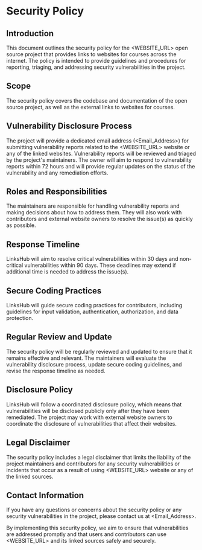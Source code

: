 # Security Policy

## Introduction

This document outlines the security policy for the <WEBSITE_URL> open source project that provides links to websites for courses across the internet. The policy is intended to provide guidelines and procedures for reporting, triaging, and addressing security vulnerabilities in the project.

## Scope

The security policy covers the codebase and documentation of the open source project, as well as the external links to websites for courses.

## Vulnerability Disclosure Process

The project will provide a dedicated email address (<Email_Address>) for submitting vulnerability reports related to the <WEBSITE_URL> website or any of the linked websites. Vulnerability reports will be reviewed and triaged by the project's maintainers. The owner will aim to respond to vulnerability reports within 72 hours and will provide regular updates on the status of the vulnerability and any remediation efforts.

## Roles and Responsibilities

The maintainers are responsible for handling vulnerability reports and making decisions about how to address them. They will also work with contributors and external website owners to resolve the issue(s) as quickly as possible.

## Response Timeline

LinksHub will aim to resolve critical vulnerabilities within 30 days and non-critical vulnerabilities within 90 days. These deadlines may extend if additional time is needed to address the issue(s).

## Secure Coding Practices

LinksHub will guide secure coding practices for contributors, including guidelines for input validation, authentication, authorization, and data protection.

## Regular Review and Update

The security policy will be regularly reviewed and updated to ensure that it remains effective and relevant. The maintainers will evaluate the vulnerability disclosure process, update secure coding guidelines, and revise the response timeline as needed.

## Disclosure Policy

LinksHub will follow a coordinated disclosure policy, which means that vulnerabilities will be disclosed publicly only after they have been remediated. The project may work with external website owners to coordinate the disclosure of vulnerabilities that affect their websites.

## Legal Disclaimer

The security policy includes a legal disclaimer that limits the liability of the project maintainers and contributors for any security vulnerabilities or incidents that occur as a result of using <WEBSITE_URL> website or any of the linked sources.

## Contact Information

If you have any questions or concerns about the security policy or any security vulnerabilities in the project, please contact us at <Email_Address>.

By implementing this security policy, we aim to ensure that vulnerabilities are addressed promptly and that users and contributors can use <WEBSITE_URL> and its linked sources safely and securely.
